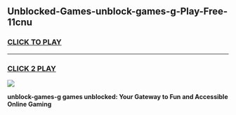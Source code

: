 
## Unblocked-Games-unblock-games-g-Play-Free-11cnu
<h3>
<a href="https://premium76.site?title=unblock-games-g&ref=24M">CLICK TO PLAY</a></h3>
<hr>

<h3>
<a href="https://premium76.site?title=unblock-games-g&ref=24M">CLICK 2 PLAY</a>
  
</h3>

<a href="https://premium76.site?title=unblock-games-g&ref=24M"><img src="https://clearcache.store/games.png"></a>


**unblock-games-g games unblocked: Your Gateway to Fun and Accessible Online Gaming**
